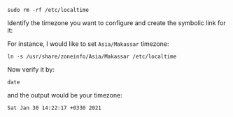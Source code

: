 `sudo rm -rf /etc/localtime`

Identify the timezone you want to configure and create the symbolic link for it:

For instance, I would like to set `Asia/Makassar` timezone:

`ln -s /usr/share/zoneinfo/Asia/Makassar /etc/localtime`

Now verify it by:

`date`

and the output would be your timezone:

`Sat Jan 30 14:22:17 +0330 2021`

